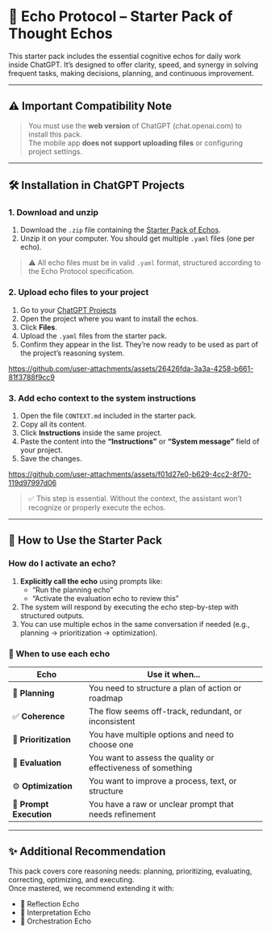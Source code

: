 # 🧠 Echo Protocol – Starter Pack of Thought Echos

This starter pack includes the essential cognitive echos for daily work inside ChatGPT. It’s designed to offer clarity, speed, and synergy in solving frequent tasks, making decisions, planning, and continuous improvement.

---

## ⚠️ Important Compatibility Note

> You must use the **web version** of ChatGPT (chat.openai.com) to install this pack.  
> The mobile app **does not support uploading files** or configuring project settings.

---

## 🛠️ Installation in ChatGPT Projects

### 1. Download and unzip

1. Download the `.zip` file containing the [Starter Pack of Echos](./starter-pack.zip).
2. Unzip it on your computer. You should get multiple `.yaml` files (one per echo).

> ⚠️ All echo files must be in valid `.yaml` format, structured according to the Echo Protocol specification.

### 2. Upload echo files to your project

1. Go to your [ChatGPT Projects](https://chatgpt.com/)
2. Open the project where you want to install the echos.
3. Click **Files**.
4. Upload the `.yaml` files from the starter pack.
5. Confirm they appear in the list. They’re now ready to be used as part of the project’s reasoning system.

https://github.com/user-attachments/assets/26426fda-3a3a-4258-b661-81f3788f9cc9

### 3. Add echo context to the system instructions

1. Open the file `CONTEXT.md` included in the starter pack.
2. Copy all its content.
3. Click **Instructions** inside the same project.
4. Paste the content into the **“Instructions”** or **“System message”** field of your project.
5. Save the changes.

https://github.com/user-attachments/assets/f01d27e0-b629-4cc2-8f70-119d97997d06

> ✅ This step is essential. Without the context, the assistant won’t recognize or properly execute the echos.

---

## 📘 How to Use the Starter Pack

### How do I activate an echo?

1. **Explicitly call the echo** using prompts like:
   - “Run the planning echo”
   - “Activate the evaluation echo to review this”
2. The system will respond by executing the echo step-by-step with structured outputs.
3. You can use multiple echos in the same conversation if needed (e.g., planning → prioritization → optimization).

### 🧠 When to use each echo

| Echo                    | Use it when...                                               |
| ----------------------- | ------------------------------------------------------------ |
| 🧭 **Planning**         | You need to structure a plan of action or roadmap            |
| ✅ **Coherence**        | The flow seems off-track, redundant, or inconsistent         |
| 🔢 **Prioritization**   | You have multiple options and need to choose one             |
| 🧪 **Evaluation**       | You want to assess the quality or effectiveness of something |
| ⚙️ **Optimization**     | You want to improve a process, text, or structure            |
| 🔁 **Prompt Execution** | You have a raw or unclear prompt that needs refinement       |

---

## ✨ Additional Recommendation

This pack covers core reasoning needs: planning, prioritizing, evaluating, correcting, optimizing, and executing.  
Once mastered, we recommend extending it with:

- 🧘 Reflection Echo
- 🧠 Interpretation Echo
- 🧩 Orchestration Echo
